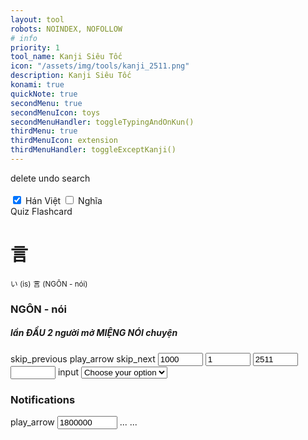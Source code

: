 ```yaml
---
layout: tool
robots: NOINDEX, NOFOLLOW
# info
priority: 1
tool_name: Kanji Siêu Tốc
icon: "/assets/img/tools/kanji_2511.png"
description: Kanji Siêu Tốc
konami: true
quickNote: true
secondMenu: true
secondMenuIcon: toys
secondMenuHandler: toggleTypingAndOnKun()
thirdMenu: true
thirdMenuIcon: extension
thirdMenuHandler: toggleExceptKanji()
---
```

<link rel="stylesheet" href="/tools/kanji_sieutoc/kanji.css" />
<link rel="stylesheet" href="/tools/kanji_sieutoc/handwriting/style.css" />

<!-- Handwriting Recognition -->
<div class="w3-card kanji-canvas-container">
    <canvas id="can" class="kanji-canvas" width="1068" height="360"></canvas>
    <div class="kanji-canvas-controls">
        <span class="material-icons w3-button" onclick="eraseClick()">delete</span>
        <span class="material-icons w3-button" onclick="KanjiCanvas.deleteLast('can')">undo</span>
        <span class="material-icons w3-button" onclick="recognizeClick()">search</span>
    </div>
    <div id="candidateList" class="kanji-canvas-candidates"></div>
    <br>
    <div id="historyList" class="kanji-canvas-candidates"></div>
</div>


<!-- Book -->
<div class="w3-card w3-leftbar w3-border-blue w3-pale-blue w3-panel w3-padding-16">
    <input class="w3-check" type="checkbox" checked="checked" id="optionCheckboxHanViet">
    <label>Hán Việt</label>
    <input class="w3-check" type="checkbox" id="optionCheckboxMeaning">
    <label>Nghĩa</label>
    <span class="w3-margin-left w3-wide w3-text-brown" id="currentGroupTitle"></span>
</div>
<div class="container">
    <div class="left-sidebar kj-scrollable mobi-hide" id="leftSidebar">
        <!-- Danh sách menu sẽ được tạo bằng JavaScript -->
    </div>
    <div class="main-content scrollable" id="mainContent">
        <!-- Bảng dữ liệu sẽ được tạo bằng JavaScript -->
    </div>
</div>

<!-- Quiz Flashcard -->
<div class="dh-unnecessary w3-card w3-leftbar w3-border-blue w3-pale-blue w3-panel w3-padding-16">Quiz Flashcard</div>
<div class="dh-unnecessary w3-container">
    <div class="w3-panel w3-pale-yellow w3-border">
        <h1 id="quizKanjiTxtId">言</h1>
        <small id="quizTypingHiraganaTxtId">い (is)</small>
        <small id="quizGroupIndicatorTxtId">言 (NGÔN - nói)</small>
        <h3 id="quizHanVietAndMeaningTxtId">NGÔN - nói</h3>
        <h5 id="quizHintRememberTxtId">lần ĐẦU 2 người mở MIỆNG NÓI chuyện</h5>
    </div>
    <span class="material-icons w3-button w3-border w3-border-blue" onclick="quizPreItem()" title="Previous">skip_previous</span>
    <span class="material-icons w3-button w3-border w3-border-blue" onclick="quizPlayOrPause()" title="Play or Pause" id="quizPlayOrPauseBtnIcon">play_arrow</span>
    <span class="material-icons w3-button w3-border w3-border-blue" onclick="quizNextItem()" title="Next">skip_next</span>
    <span><input class="w3-button w3-border w3-border-blue" type="number" step="500" min="500" max="3000" value="1000" id="quizIntervalDelay"></span>
    <span><input class="w3-button w3-border w3-border-blue" type="number" step="1" min="1" max="2511" value="1" id="quizFromNo"></span>
    <span><input class="w3-button w3-border w3-border-blue" type="number" step="1" min="1" max="2511" value="2511" id="quizToNo"></span>
    <div class="w3-section">
        <span><input class="w3-button w3-border w3-border-blue" type="number" step="1" min="1" max="2511" id="quizCurrentNoIndicator"></span>
        <span class="material-icons w3-button w3-border w3-border-blue" onclick="goToNoClicked()" title="Next">input</span>
        <select class="w3-button w3-border w3-border-blue" id="mySelect" onchange="onChangeOpt()">
            <option value="" disabled selected>Choose your option</option>
        </select>
    </div>
</div>

<!-- Push Notification (require 'quizDataSet') -->
<div class="dh-unnecessary w3-container mobi-hide">
    <h3>Notifications</h3>
    <div class="w3-panel w3-sand w3-border" style="display: none" id="notificationElms">
        <h1 id="notiKanjiTxtId">信</h1>
        <small id="notiTypingHiraganaTxtId">しん (shin)</small>
        <small id="notiGroupIndicatorTxtId">言 (NGÔN - nói)</small>
        <h3 id="notiHanVietAndMeaningTxtId">TÍN - tin tưởng</h3>
        <h5 id="notiHintRememberTxtId">NGƯỜI ĐỨNG NÓI sẽ được TIN TƯỞNG</h5>
    </div>
    <span class="material-icons w3-button w3-border w3-border-blue" onclick="notiPlayOrPause()" title="Play or Pause" id="notiPlayOrPauseBtnIcon">play_arrow</span>
    <span><input class="w3-button w3-border w3-border-blue" type="number" step="500" min="10000" max="7200000" value="1800000" id="notiIntervalDelay"></span>
    <span class="w3-button w3-border w3-border-blue" id="notiCountIndicator" onclick="pushNow()">...</span>
    <span class="w3-button w3-border w3-border-blue" id="notiKanjiIndicator" onclick="toggleNotificationElms()">...</span>
</div>

<script src="/tools/kanji_sieutoc/kanji.js" type="text/javascript"></script>

<script src="/tools/kanji_sieutoc/handwriting/kanji-canvas.min.js"></script>
<script src="/tools/kanji_sieutoc/handwriting/ref-patterns.js"></script>
<script src="/tools/kanji_sieutoc/handwriting/handwriting.js"></script>
<!--<script>KanjiCanvas.init('can');</script>-->
<script>initPlus();</script>
